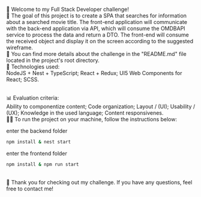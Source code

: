 👋 Welcome to my Full Stack Developer challenge!
<br>
🎥 The goal of this project is to create a SPA that searches for information about a searched movie title. The front-end application will communicate with the back-end application via API, which will consume the OMDBAPI service to process the data and return a DTO. The front-end will consume the received object and display it on the screen according to the suggested wireframe.
<br>
📝 You can find more details about the challenge in the "README.md" file located in the project's root directory.
<br>
🔧 Technologies used:
<br>
NodeJS + Nest + TypeScript;
React + Redux;
UI5 Web Components for React;
SCSS.

<br>
📊 Evaluation criteria:
<br>
Ability to componentize content;
Code organization;
Layout / (UI);
Usability / (UX);
Knowledge in the used language;
Content responsivenes.
<br>
👨‍💻 To run the project on your machine, follow the instructions below:
<br>

enter the backend folder
```bash 
npm install & nest start
```
enter the frontend folder

```bash 
npm install & npm run start
```
<br>
🙏 Thank you for checking out my challenge. If you have any questions, feel free to contact me!
<br>



